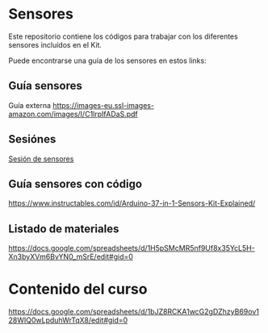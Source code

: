 # Sensores
Este repositorio contiene los códigos para trabajar con los diferentes sensores incluídos en el Kit.

Puede encontrarse una guía de los sensores en estos links:

## Guía sensores
Guía externa <https://images-eu.ssl-images-amazon.com/images/I/C1lrpIfADaS.pdf>

## Sesiónes

[Sesión de sensores](Sesiones/P04_SENSORES/README.md)

## Guía sensores con código
<https://www.instructables.com/id/Arduino-37-in-1-Sensors-Kit-Explained/>

## Listado de materiales
https://docs.google.com/spreadsheets/d/1H5pSMcMR5nf9Uf8x35YcL5H-Xn3byXVm6BvYN0_mSrE/edit#gid=0

# Contenido del curso
https://docs.google.com/spreadsheets/d/1bJZ8RCKA1wcG2gDZhzyB69ov128WIQ0wLpduhWrTqX8/edit#gid=0
